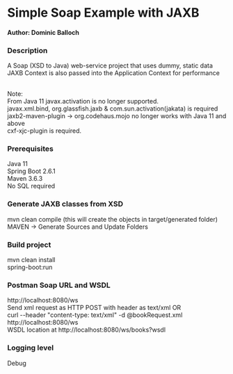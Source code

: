 <h1>Simple Soap Example with JAXB</h1>
<h4>Author: Dominic Balloch</h4>

<h3>Description</h3>
A Soap (XSD to Java) web-service project that uses dummy, static data
<br/>JAXB Context is also passed into the Application Context for performance

<br/>Note:
<br/>From Java 11 javax.activation is no longer supported. 
<br/>javax.xml.bind, org.glassfish.jaxb & com.sun.activation(jakata) is required
<br/>jaxb2-maven-plugin -> org.codehaus.mojo no longer works with Java 11 and above
<br/>cxf-xjc-plugin is required.

<h3>Prerequisites</h3>
Java 11
<br/>Spring Boot 2.6.1
<br/>Maven 3.6.3
<br/>No SQL required

<h3>Generate JAXB classes from XSD</h3>
mvn clean compile (this will create the objects in target/generated folder)
<br/>MAVEN -> Generate Sources and Update Folders

<h3>Build project</h3>
mvn clean install
<br/>spring-boot:run

<h3>Postman Soap URL and WSDL</h3>
http://localhost:8080/ws
<br/>Send xml request as HTTP POST with header as text/xml OR
<br/>curl --header "content-type: text/xml" -d @bookRequest.xml http://localhost:8080/ws
<br/>WSDL location at http://localhost:8080/ws/books?wsdl

<h3>Logging level</h3>
Debug